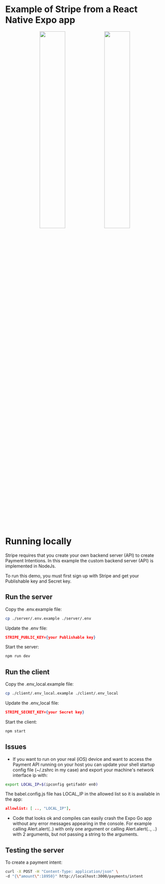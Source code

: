 # Example of Stripe from a React Native Expo app

<p float="left" align="middle">
<img src="./screenshots/stripe_dark.gif" width="40%">
<img src="./screenshots/stripe_light.gif" width="40%">
</p>

# Running locally

Stripe requires that you create your own backend server (API) to create Payment Intentions. In this example the custom backend server (API) is implemented in NodeJs.

To run this demo, you must first sign up with Stripe and get your Publishable key and Secret key.

## Run the server

Copy the .env.example file:

```bash
cp ./server/.env.example ./server/.env
```

Update the .env file:

```json
STRIPE_PUBLIC_KEY={your Publishable key}
```

Start the server:

```bash
npm run dev
```

## Run the client

Copy the .env_local.example file:

```bash
cp ./client/.env_local.example ./client/.env_local
```

Update the .env_local file:

```json
STRIPE_SECRET_KEY={your Secret key}
```

Start the client:

```bash
npm start
```

## Issues

- If you want to run on your real (iOS) device and want to access the Payment API running on your host you can update your shell startup config file (~/.zshrc in my case) and export your machine's network interface ip with:

```bash
export LOCAL_IP=$(ipconfig getifaddr en0)
```

The babel.config.js file has LOCAL_IP in the allowed list so it is available in the app:

```json
allowlist: [ .., "LOCAL_IP"],
```

- Code that looks ok and compiles can easily crash the Expo Go app without any error messages appearing in the console. For example calling Alert.alert(..) with only one argument or calling Alert.alert(.., ..) with 2 arguments, but not passing a string to the arguments.

## Testing the server

To create a payment intent:

```bash
curl -X POST -H "Content-Type: application/json" \
-d "{\"amount\":18950}" http://localhost:3000/payments/intent
```
